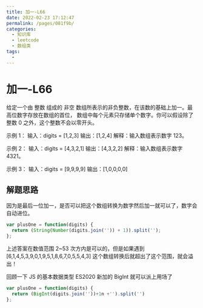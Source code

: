 ```yaml
---
title: 加一-L66
date: 2022-02-23 17:12:47
permalink: /pages/081f9b/
categories:
  - 知识库
  - leetcode
  - 数组类
tags:
  - 
---
```


# 加一-L66

给定一个由 整数 组成的 非空 数组所表示的非负整数，在该数的基础上加一。最高位数字存放在数组的首位， 数组中每个元素只存储单个数字。你可以假设除了整数 0 之外，这个整数不会以零开头。

示例 1：
输入：digits = [1,2,3]
输出：[1,2,4]
解释：输入数组表示数字 123。

<!-- more -->

示例 2：
输入：digits = [4,3,2,1]
输出：[4,3,2,2]
解释：输入数组表示数字 4321。

示例 3：
输入：digits = [9,9,9,9]
输出：[1,0,0,0,0]

## 解题思路

因为是最后一位加一，是否可以把这个数组转换为数字然后加一就可以了，数字会自动进位。

```js
var plusOne = function(digits) {
  return (String(Number(digits.join('')) + 1)).split('');
};
```

上述答案在数值范围 2~53 次方内是可以的，但是如果遇到 [6,1,4,5,3,9,0,1,9,5,1,8,6,7,0,5,5,4,3] 这个数组转换后就超出了这个范围，就会溢出！

回顾一下 JS 的基本数据类型 ES2020 新加的 BigInt 就可以派上用场了

```js
var plusOne = function(digits) {
  return (BigInt(digits.join(''))+1n +'').split('')
};
```
